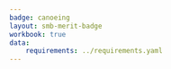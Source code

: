 ```yaml
---
badge: canoeing
layout: smb-merit-badge
workbook: true
data:
    requirements: ../requirements.yaml
---
```

